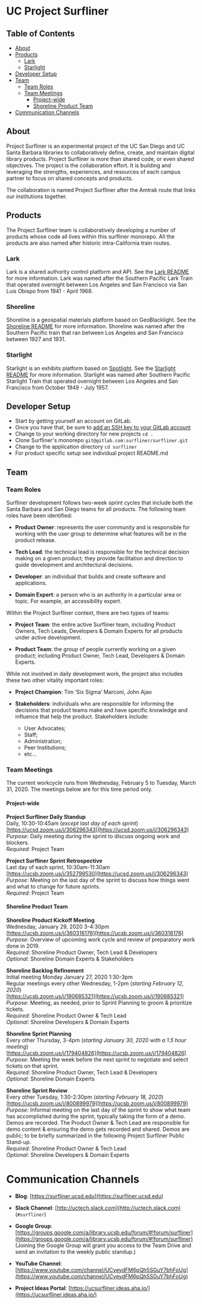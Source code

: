 # UC Project Surfliner

## Table of Contents
* [About](#about)
* [Products](#products)
  * [Lark](#lark)
  * [Starlight](#starlight)
* [Developer Setup](#developer-setup)
* [Team](#team)
  * [Team Roles](#team-roles)
  * [Team Meetings](#team-meetings)
    * [Project-wide](#project-wide)
    * [Shoreline Product Team](#shoreline-product-team)
* [Communication Channels](#communication-channels)

## About
Project Surfliner is an experimental project of the UC San Diego and UC Santa Barbara libraries to collaboratively define, create, and maintain digital library products. Project Surfliner is more than shared code, or even shared objectives. The project is the collaboration effort. It is building and leveraging the strengths, experiences, and resources of each campus partner to focus on shared concepts and products.

The collaboration is named Project Surfliner after the Amtrak route that links our institutions together.

## Products
The Project Surfliner team is collaboratively developing a number of products whose code all lives within this surfliner monorepo. All the products are also named after historic intra-California train routes.

### Lark
Lark is a shared authority control platform and API. See the [Lark README](https://gitlab.com/surfliner/surfliner/blob/master/lark/README.md) for more information. Lark was named after the Southern Pacific Lark Train that operated overnight between Los Angeles and San Francisco via San Luis Obispo from 1941 - April 1968.

### Shoreline
Shoreline is a geospatial materials platform based on GeoBlacklight.  See the [Shoreline README](https://gitlab.com/surfliner/surfliner/blob/master/shoreline/discovery/README.md) for more information.  Shoreline was named after the Southern Pacific train that ran between Los Angeles and San Francisco between 1927 and 1931.

### Starlight
Starlight is an exhibits platform based on [Spotlight](https://github.com/projectblacklight/spotlight). See the [Starlight README](https://gitlab.com/surfliner/surfliner/blob/master/starlight/README.md) for more information. Starlight was named after Southern Pacific Starlight Train that operated overnight between Los Angeles and San Francisco from October 1949 - July 1957.

## Developer Setup
* Start by getting yourself an account on GitLab.
* Once you have that, be sure to [add an SSH key to your GitLab account](https://docs.gitlab.com/ee/ssh/#adding-an-ssh-key-to-your-gitlab-account)
* Change to your working directory for new projects `cd .`
* Clone Surfliner's monorepo `git@gitlab.com:surfliner/surfliner.git`
* Change to the application directory `cd surfliner`
* For product specific setup see individual project README.md

## Team

### Team Roles
Surfliner development follows two-week sprint cycles that include both the Santa Barbara and San Diego teams for all products. The following team roles have been identified:

* **Product Owner**: represents the user community and is responsible for working with the user group to determine what features will be in the product release.

* **Tech Lead**: the technical lead is responsible for the technical decision making on a given product; they provide facilitation and direction to guide development and architectural decisions.

* **Developer**: an individual that builds and create software and applications.

* **Domain Expert**: a person who is an authority in a particular area or topic. For example, an accessibility expert.

Within the Project Surfliner context, there are two types of teams:

* **Project Team**: the entire active Surfliner team, including Product Owners, Tech Leads, Developers & Domain Experts for all products under active development.

* **Product Team**: the group of people currently working on a given product; including Product Owner, Tech Lead, Developers & Domain Experts.

While not involved in daily development work, the project also includes these two other vitality important roles:
* **Project Champion**: Tim ‘Six Sigma’ Marconi, John Ajao

* **Stakeholders**: individuals who are responsible for informing the decisions that product teams make and have specific knowledge and influence that help the product. Stakeholders include:
  * User Advocates;
  * Staff;
  * Administration;
  * Peer Institutions;
  * etc...

### Team Meetings
The current workcycle runs from Wednesday, February 5 to Tuesday, March 31, 2020.  The meetings below are for this time period only.

#### Project-wide
**Project Surfliner Daily Standup**<br/> 
Daily, 10:30-10:45am (*except last day of each sprint*)<br/>
[https://ucsd.zoom.us/j/306296343](https://ucsd.zoom.us/j/306296343)<br/> 
*Purpose*: Daily meeting during the sprint to discuss ongoing work and blockers.<br/>
*Required*: Project Team<br/>

**Project Surfliner Sprint Retrospective**<br/>
Last day of each sprint, 10:30am-11:30am<br/>
[https://ucsb.zoom.us/j/352799530](https://ucsd.zoom.us/j/306296343)<br/>
*Purpose*: Meeting on the last day of the sprint to discuss how things went and what to change for future sprints.<br/>
*Required*: Project Team<br/>

#### Shoreline Product Team
**Shoreline Product Kickoff Meeting**<br/>
Wednesday, January 29, 2020 3-4:30pm<br/>
[https://ucsb.zoom.us/j/360316176](https://ucsb.zoom.us/j/360316176)<br/>
*Purpose*: Overview of upcoming work cycle and review of preparatory work done in 2019.<br/>
*Required*: Shoreline Product Owner, Tech Lead & Developers<br/>
*Optional*: Shoreline Domain Experts & Stakeholders<br/>

**Shoreline Backlog Refinement**<br/>
Initial meeting Monday January 27, 2020 1:30-3pm<br/>
Regular meetings every other Wednesday, 1-2pm (*starting February 12, 2020*)<br/>
[https://ucsb.zoom.us/j/190685321](https://ucsb.zoom.us/j/190685321)<br/>
*Purpose*: Meeting, as needed, prior to Sprint Planning to groom & prioritize tickets.<br/>
*Required*: Shoreline Product Owner & Tech Lead<br/>
*Optional*: Shoreline Developers & Domain Experts<br/>

**Shoreline Sprint Planning**<br/>
Every other Thursday, 3-4pm (*starting January 30, 2020 with a 1.5 hour meeting*)<br/>
[https://ucsb.zoom.us/j/179404826](https://ucsb.zoom.us/j/179404826)<br/>
*Purpose*: Meeting the week before the next sprint to negotiate and select tickets on that sprint.<br/>
*Required*: Shoreline Product Owner, Tech Lead & Developers<br/>
*Optional*: Shoreline Domain Experts<br/>

**Shoreline Sprint Review**<br/>
Every other Tuesday, 1:30-2:30pm (*starting February 18, 2020*)<br/>
[https://ucsb.zoom.us/j/800899979](https://ucsb.zoom.us/j/800899979)<br/>
*Purpose*: Informal meeting on the last day of the sprint to show what team has accomplished during the sprint, typically taking the form of a demo. Demos are recorded. The Product Owner & Tech Lead are responsible for demo content & ensuring the demo gets recorded and shared. Demos are public; to be briefly summarized in the following Project Surfliner Public Stand-up.<br/>
*Required*: Shoreline Product Owner & Tech Lead<br/>
*Optional*: Shoreline Developers & Domain Experts<br/>


# Communication Channels
- **Blog**: [https://surfliner.ucsd.edu](https://surfliner.ucsd.edu)

- **Slack Channel**: [http://uctech.slack.com](http://uctech.slack.com) (`#surfliner`)

- **Google Group**:
  [https://groups.google.com/a/library.ucsb.edu/forum/#!forum/surfliner](https://groups.google.com/a/library.ucsb.edu/forum/#!forum/surfliner)
  (Joining the Google Group will grant you access to the Team Drive and send an invitation to the weekly public standup.)

- **YouTube Channel**: [https://www.youtube.com/channel/UCyeydFM6pQh5SGuY7bhFoUg](https://www.youtube.com/channel/UCyeydFM6pQh5SGuY7bhFoUg)

- **Project Ideas Portal**: [https://ucsurfliner.ideas.aha.io/](https://ucsurfliner.ideas.aha.io/)
